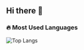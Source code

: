 ## Hi there 👋

<!--
**farhadhesari/farhadhesari** is a ✨ _special_ ✨ repository because its `README.md` (this file) appears on your GitHub profile.

Here are some ideas to get you started:

- 🔭 I’m currently working on ...
- 🌱 I’m currently learning ...
- 👯 I’m looking to collaborate on ...
- 🤔 I’m looking for help with ...
- 💬 Ask me about ...
- 📫 How to reach me: ...
- 😄 Pronouns: ...
- ⚡ Fun fact: ...
-->

### 🔥 Most Used Languages

![Top Langs](https://github-readme-stats.vercel.app/api/top-langs/?username=farhadhesari&layout=compact&langs_count=6)
